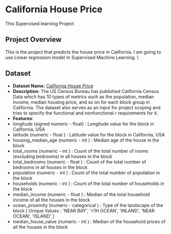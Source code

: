 # California House Price
This Supervised learning Project
## Project Overview

This is the project that predicts the house price in California. I am going to use Linear regression model In Supervised Machine Learning.  \
## Dataset

- **Dataset Name**: [California House Price](https://www.kaggle.com/datasets/shibumohapatra/house-price)
- **Description**: The US Census Bureau has published California Census Data which has 10 types of metrics such as the population, median income, median housing price, and so on for each block group in California. The dataset also serves as an input for project scoping and tries to specify the functional and nonfunctional r requirements for it.
- **Features**:
- longitude (signed numeric - float) : Longitude value for the block in California, USA
- latitude (numeric - float ) : Latitude value for the block in California, USA
- housing_median_age (numeric - int ) : Median age of the house in the block
- total_rooms (numeric - int ) : Count of the total number of rooms (excluding bedrooms) in all houses in the block
- total_bedrooms (numeric - float ) : Count of the total number of bedrooms in all houses in the block
- population (numeric - int ) : Count of the total number of population in the block
- households (numeric - int ) : Count of the total number of households in the block
- median_income (numeric - float ) : Median of the total household income of all the houses in the block
- ocean_proximity (numeric - categorical ) : Type of the landscape of the block [ Unique Values : 'NEAR BAY', '<1H OCEAN', 'INLAND', 'NEAR OCEAN', 'ISLAND' ]
- median_house_value (numeric - int ) : Median of the household prices of all the houses in the block
